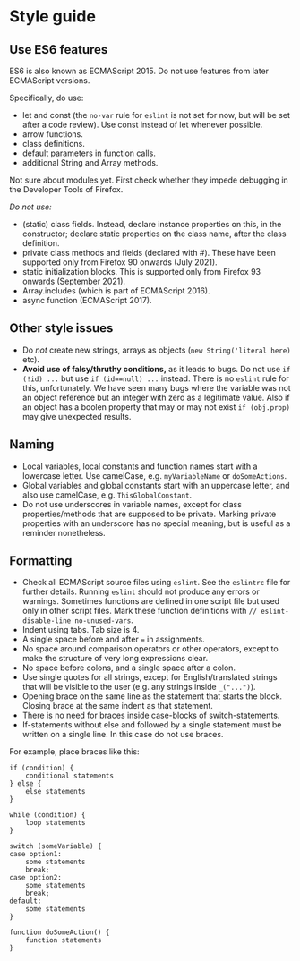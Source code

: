 #  Style guide

##  Use ES6 features
ES6 is also known as ECMAScript 2015. Do not use features from later ECMAScript versions.

Specifically, do use:
* let and const (the `no-var` rule for `eslint` is not set for now, but will be set after a code review). Use const instead of let whenever possible.
* arrow functions.
* class definitions.
* default parameters in function calls.
* additional String and Array methods.

Not sure about modules yet. First check whether they impede debugging in the Developer Tools of Firefox.

*Do not use:*
* (static) class fields. Instead, declare instance properties on this, in the constructor; declare static properties on the class name, after the class definition.
* private class methods and fields (declared with #). These have been supported only from Firefox 90 onwards (July 2021).
* static initialization blocks. This is supported only from Firefox 93 onwards (September 2021).
* Array.includes (which is part of ECMAScript 2016).
* async function (ECMAScript 2017).

##  Other style issues
* Do *not* create new strings, arrays as objects (`new String('literal here)` etc).
* **Avoid use of falsy/thruthy conditions,** as it leads to bugs. Do not use `if (!id) ...` but use `if (id==null) ...` instead. There is no `eslint` rule for this, unfortunately. We have seen many bugs where the variable was not an object reference but an integer with zero as a legitimate value. Also if an object has a boolen property that may or may not exist `if (obj.prop)` may give unexpected results.

##  Naming

* Local variables, local constants and function names start with a lowercase letter. Use camelCase, e.g. `myVariableName` or `doSomeActions`.
* Global variables and global constants start with an uppercase letter, and also use camelCase, e.g. `ThisGlobalConstant`.
* Do not use underscores in variable names, except for class properties/methods that are supposed to be private. Marking private properties with an underscore has no special meaning, but is useful as a reminder nonetheless.

##  Formatting

* Check all ECMAScript source files using `eslint`. See the `eslintrc` file for further details. Running `eslint` should not produce any errors or warnings.
	Sometimes functions are defined in one script file but used only in other script files. Mark these function definitions with `// eslint-disable-line no-unused-vars`.
* Indent using tabs. Tab size is 4.
* A single space before and after `=` in assignments.
* No space around comparison operators or other operators, except to make the structure of very long expressions clear.
* No space before colons, and a single space after a colon.
* Use single quotes for all strings, except for English/translated strings that will be visible to the user (e.g. any strings inside `_("...")`).
* Opening brace on the same line as the statement that starts the block. Closing brace at the same indent as that statement.
* There is no need for braces inside case-blocks of switch-statements.
* If-statements without else and followed by a single statement must be written on a single line. In this case do not use braces.

For example, place braces like this:

	if (condition) {
		conditional statements
	} else {
		else statements
	}
	
	while (condition) {
		loop statements
	}
	
	switch (someVariable) {
	case option1:
		some statements
		break;
	case option2:
		some statements
		break;
	default:
		some statements
	}
	
	function doSomeAction() {
		function statements
	}
